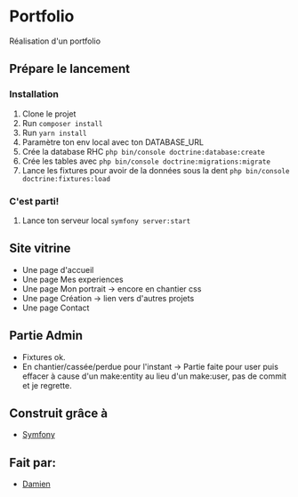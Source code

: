 # Portfolio
Réalisation d'un portfolio 

## Prépare le lancement

### Installation

1. Clone le projet
2. Run `composer install`
3. Run `yarn install`
4. Paramètre ton env local avec ton DATABASE_URL
5. Crée la database RHC `php bin/console doctrine:database:create`
6. Crée les tables avec `php bin/console doctrine:migrations:migrate`
7. Lance les fixtures pour avoir de la données sous la dent `php bin/console doctrine:fixtures:load`


### C'est parti!
1. Lance ton serveur local `symfony server:start`

## Site vitrine
- Une page d'accueil
- Une page Mes experiences
- Une page Mon portrait
    -> encore en chantier css
- Une page Création 
    -> lien vers d'autres projets
- Une page Contact


## Partie Admin
- Fixtures ok.
- En chantier/cassée/perdue pour l'instant
 -> Partie faite pour user puis effacer à cause d'un make:entity au lieu d'un make:user, pas de commit et je regrette.





## Construit grâce à

* [Symfony](https://github.com/symfony/symfony)

## Fait par:
* [Damien](https://github.com/dchantreau)
